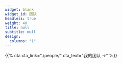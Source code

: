 ```yaml
---
widget: blank
widget_id: 团队
headless: true
weight: 40
title: null
subtitle: null
design:
  columns: "1"
---
```

{{% cta cta_link="./people/" cta_text="我的团队 →" %}}